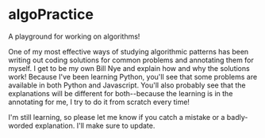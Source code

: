 # algoPractice
A playground for working on algorithms!

One of my most effective ways of studying algorithmic patterns has been writing out coding solutions for common problems and annotating them for myself.  I get to be my own Bill Nye and explain how and why the solutions work! Because I've been learning Python, you'll see that some problems are available in both Python and Javascript.  You'll also probably see that the explanations will be different for both--because the learning is in the annotating for me, I try to do it from scratch every time!

I'm still learning, so please let me know if you catch a mistake or a badly-worded explanation.  I'll make sure to update.

